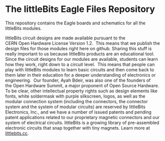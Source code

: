 # The littleBits Eagle Files Repository

This repository contains the Eagle boards and schematics for all the littleBits modules.

littleBits circuit designs are made available pursuant to the CERN Open Hardware License Version 1.2.  This means that we publish the design files for those modules right here on github. Sharing this stuff is really important to us because littleBits products are an educational tool. Since the circuit designs for our modules are available, students can learn how they work, right down to a circuit level.  This means that people can play with littleBits modules to learn basic circuits and then come back to them later in their education for a deeper understanding of electronics or engineering.  Our founder, Ayah Bdeir, was also one of the founders of the Open Hardware Summit, a major proponent of Open Source Hardware.
To be clear, other intellectual property rights such as design elements like fonts, white soldermask with purple silkscreen, logos, as well as the modular connection system (including the connectors, the connector system and the system of modular circuits) are reserved by littleBits Electronics, Inc., and we have a number of issued patents and pending patent applications related to our proprietary magnetic connectors and our system of electrical circuits.
littleBits is a growing library of pre-assembled electronic circuits that snap together with tiny magnets. Learn more at [littlebits.cc](http://littleBits.cc).
